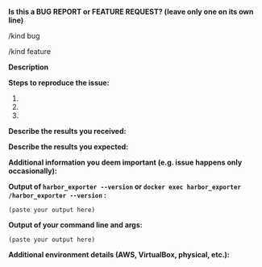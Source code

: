 **Is this a BUG REPORT or FEATURE REQUEST? (leave only one on its own line)**

/kind bug

/kind feature

**Description**

<!--
Briefly describe the problem you are having in a few paragraphs.
-->

**Steps to reproduce the issue:**

1.

2.

3.

**Describe the results you received:**


**Describe the results you expected:**


**Additional information you deem important (e.g. issue happens only occasionally):**

**Output of `harbor_exporter --version` or `docker exec harbor_exporter /harbor_exporter --version` :**

```
(paste your output here)
```

**Output of your command line and args:**

```
(paste your output here)
```



**Additional environment details (AWS, VirtualBox, physical, etc.):**